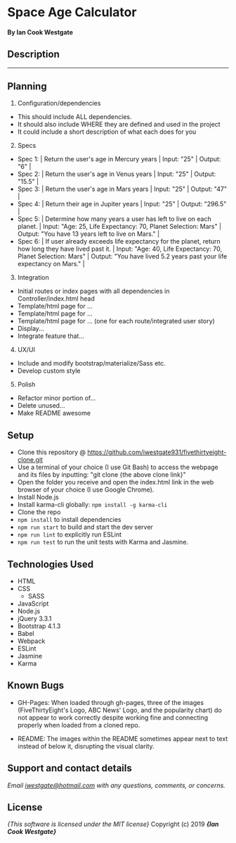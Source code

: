 # Space Age Calculator

#### By **Ian Cook Westgate**

## Description

---

## Planning

1. Configuration/dependencies
  * This should include ALL dependencies.
  * It should also include WHERE they are defined and used in the project
  * It could include a short description of what each does for you

2. Specs
  * Spec 1: | Return the user's age in Mercury years | Input: "25" | Output: "6" |
  * Spec 2: | Return the user's age in Venus years | Input: "25" | Output: "15.5" |
  * Spec 3: | Return the user's age in Mars years | Input: "25" | Output: "47" |
  * Spec 4: | Return their age in Jupiter years | Input: "25" | Output: "296.5" |
  * Spec 5: | Determine how many years a user has left to live on each planet. | Input: "Age: 25, Life Expectancy: 70, Planet Selection: Mars" | Output: "You have 13 years left to live on Mars." |
  * Spec 6: | If user already exceeds life expectancy for the planet, return how long they have lived past it. | Input: "Age: 40, Life Expectancy: 70, Planet Selection: Mars" | Output: "You have lived 5.2 years past your life expectancy on Mars." |

3. Integration
  * Initial routes or index pages with all dependencies in Controller/index.html head
  * Template/html page for ...
  * Template/html page for ...
  * Template/html page for ... (one for each route/integrated user story)
  * Display...
  * Integrate feature that...

4. UX/UI
  * Include and modify bootstrap/materialize/Sass etc.
  * Develop custom style

5. Polish
  * Refactor minor portion of...
  * Delete unused...
  * Make README awesome

## Setup

* Clone this repository @ https://github.com/iwestgate931/fivethirtyeight-clone.git
* Use a terminal of your choice (I use Git Bash) to access the webpage and its files by inputting: "git clone {the above clone link}"
* Open the folder you receive and open the index.html link in the web browser of your choice (I use Google Chrome).
* Install Node.js
* Install karma-cli globally: `npm install -g karma-cli`
* Clone the repo
* `npm install` to install dependencies
* `npm run start` to build and start the dev server
* `npm run lint` to explicitly run ESLint
* `npm run test` to run the unit tests with Karma and Jasmine.

## Technologies Used

* HTML
* CSS
  * SASS
* JavaScript
* Node.js
* jQuery 3.3.1
* Bootstrap 4.1.3
* Babel
* Webpack
* ESLint
* Jasmine
* Karma

## Known Bugs
* GH-Pages: When loaded through gh-pages, three of the images (FiveThirtyEight's Logo, ABC News' Logo, and the popularity chart) do not appear to work correctly despite working fine and connecting properly when loaded from a cloned repo.

* README: The images within the README sometimes appear next to text instead of below it, disrupting the visual clarity.

## Support and contact details

_Email iwestgate@hotmail.com with any questions, comments, or concerns._

## License

*{This software is licensed under the MIT license}*
Copyright (c) 2019 **_{Ian Cook Westgate}_**
